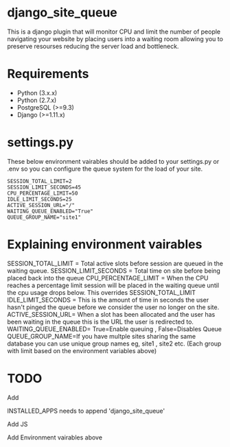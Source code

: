 # django_site_queue 
This is a django plugin that will monitor CPU and limit the number of people navigating your 
website by placing users into a waiting room allowing you to preserve resourses reducing the server 
load and bottleneck.

# Requirements

- Python (3.x.x)
- Python (2.7.x)
- PostgreSQL (>=9.3)
- Django (>=1.11.x)

# settings.py

These below environment vairables should be added to your settings.py or .env so you can configure the queue system for the load of your site.

    SESSION_TOTAL_LIMIT=2
    SESSION_LIMIT_SECONDS=45
    CPU_PERCENTAGE_LIMIT=50
    IDLE_LIMIT_SECONDS=25
    ACTIVE_SESSION_URL="/"
    WAITING_QUEUE_ENABLED="True"
    QUEUE_GROUP_NAME="site1"


# Explaining environment vairables
SESSION_TOTAL_LIMIT = Total active slots before session are queued in the waiting queue.
SESSION_LIMIT_SECONDS = Total time on site before being placed back into the queue
CPU_PERCENTAGE_LIMIT = When the CPU reaches a percentage limit session will be placed in the waiting queue until the cpu usage drops below.   This overrides SESSION_TOTAL_LIMIT
IDLE_LIMIT_SECONDS = This is the amount of time in seconds the user hasn't pinged the queue before we consider the user no longer on the site.
ACTIVE_SESSION_URL= When a slot has been allocated and the user has been waiting in the queue this is the URL the user is redirected to.
WAITING_QUEUE_ENABLED= True=Enable queuing ,  False=Disables Queue
QUEUE_GROUP_NAME=If you have multple sites sharing the same database you can use unique group names eg, site1 , site2 etc.  (Each group with limit based on the environment variables above)


# TODO

Add 

INSTALLED_APPS needs to append 'django_site_queue'

Add JS
<script src="/static/js/django_queue_manager/site-queue-manager.js"></script>

Add Environment vairables above
